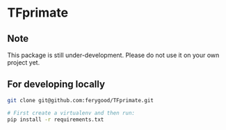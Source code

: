 # TFprimate

## Note
This package is still under-development. Please do not use it on your own project yet.

## For developing locally
```bash
git clone git@github.com:ferygood/TFprimate.git

# First create a virtualenv and then run:
pip install -r requirements.txt
```
